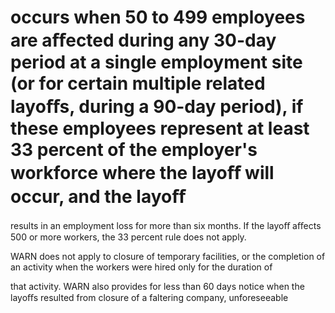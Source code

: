 # occurs when 50 to 499 employees are aﬀected during any 30-day period at a single employment site (or for certain multiple related layoﬀs, during a 90-day period), if these employees represent at least 33 percent of the employer's workforce where the layoﬀ will occur, and the layoﬀ

results in an employment loss for more than six months. If the layoﬀ aﬀects 500 or more workers, the 33 percent rule does not apply.

WARN does not apply to closure of temporary facilities, or the completion of an activity when the workers were hired only for the duration of

that activity. WARN also provides for less than 60 days notice when the layoﬀs resulted from closure of a faltering company, unforeseeable